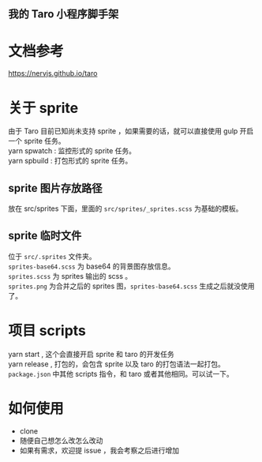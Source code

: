 我的 Taro 小程序脚手架
---

# 文档参考
https://nervjs.github.io/taro

# 关于 sprite
由于 Taro 目前已知尚未支持 sprite ，如果需要的话，就可以直接使用 gulp 开启一个 sprite 任务。  
yarn spwatch : 监控形式的 sprite 任务。  
yarn spbuild : 打包形式的 sprite 任务。  

## sprite 图片存放路径
放在 src/sprites 下面，里面的 `src/sprites/_sprites.scss` 为基础的模板。

## sprite 临时文件
位于 `src/.sprites` 文件夹。  
`sprites-base64.scss` 为 base64 的背景图存放信息。  
`sprites.scss` 为 sprites 输出的 scss 。  
 `sprites.png` 为合并之后的 sprites 图，`sprites-base64.scss` 生成之后就没使用了。

# 项目 scripts
yarn start , 这个会直接开启 sprite 和 taro 的开发任务  
yarn release , 打包的，会包含 sprite 以及 taro 的打包语法一起打包。  
`package.json` 中其他 scripts 指令，和 taro 或者其他相同。可以试一下。  

# 如何使用

- clone
- 随便自己想怎么改怎么改动
- 如果有需求，欢迎提 issue ，我会考察之后进行增加
